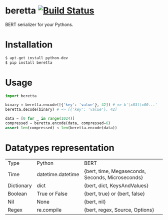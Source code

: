 beretta [![Build Status](https://travis-ci.org/tyrannosaurus/beretta.png?branch=master)](https://travis-ci.org/tyrannosaurus/beretta)
=======

BERT serializer for your Pythons.

# Installation

```bash
$ apt-get install python-dev
$ pip install beretta
```

# Usage

```python
import beretta

binary = beretta.encode([{'key': 'value'}, 42]) # => b'\x83l\x00...'
beretta.decode(binary) # => [{'key': 'value'}, 42]

data = [0 for _ in range(1024)]
compressed = beretta.encode(data, compressed=6)
assert len(compressed) < len(beretta.encode(data))
```

# Datatypes representation

<table>
    <tr>
        <td>Type</td>
        <td>Python</td>
        <td>BERT</td>
    </tr>
    <tr>
        <td>Time</td>
        <td>datetime.datetime</td>
        <td>{bert, time, Megaseconds, Seconds, Microseconds}</td>
    </tr>
    <tr>
        <td>Dictionary</td>
        <td>dict</td>
        <td>{bert, dict, KeysAndValues}</td>
    </tr>
    <tr>
        <td>Boolean</td>
        <td>True or False</td>
        <td>{bert, true} or {bert, false}</td>
    </tr>
    <tr>
        <td>Nil</td>
        <td>None</td>
        <td>{bert, nil}</td>
    </tr>
    <tr>
        <td>Regex</td>
        <td>re.compile</td>
        <td>{bert, regex, Source, Options}</td>
    </tr>
</table>
